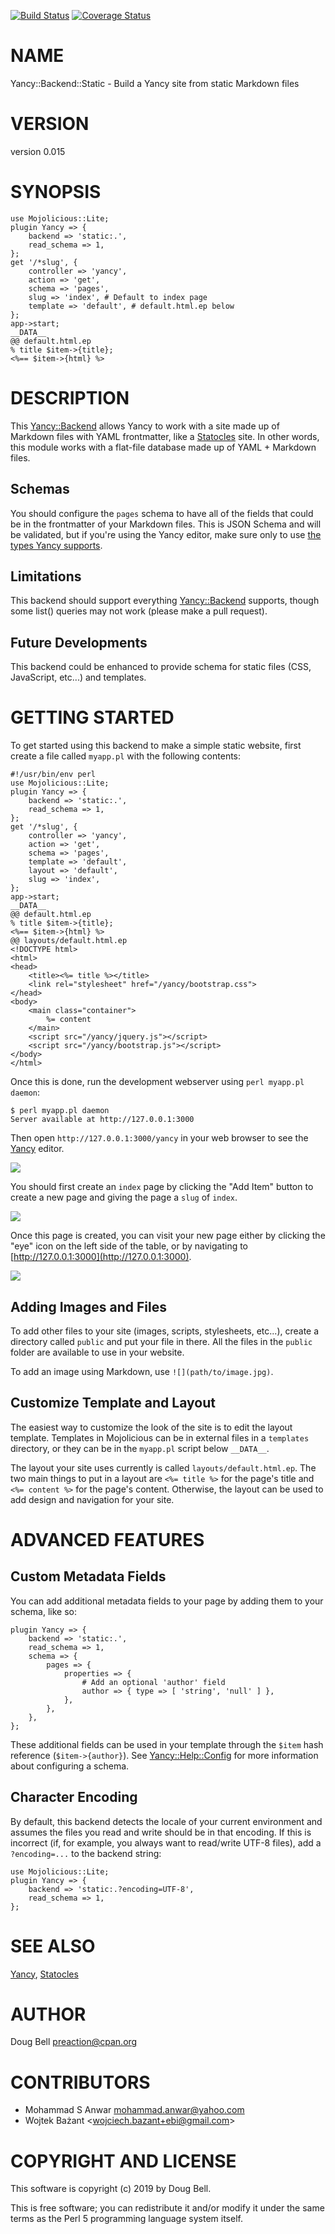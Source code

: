 [![Build Status](https://travis-ci.org/preaction/Yancy-Backend-Static.svg?branch=master)](https://travis-ci.org/preaction/Yancy-Backend-Static)
[![Coverage Status](https://coveralls.io/repos/preaction/Yancy-Backend-Static/badge.svg?branch=master)](https://coveralls.io/r/preaction/Yancy-Backend-Static?branch=master)

# NAME

Yancy::Backend::Static - Build a Yancy site from static Markdown files

# VERSION

version 0.015

# SYNOPSIS

    use Mojolicious::Lite;
    plugin Yancy => {
        backend => 'static:.',
        read_schema => 1,
    };
    get '/*slug', {
        controller => 'yancy',
        action => 'get',
        schema => 'pages',
        slug => 'index', # Default to index page
        template => 'default', # default.html.ep below
    };
    app->start;
    __DATA__
    @@ default.html.ep
    % title $item->{title};
    <%== $item->{html} %>

# DESCRIPTION

This [Yancy::Backend](https://metacpan.org/pod/Yancy::Backend) allows Yancy to work with a site made up of
Markdown files with YAML frontmatter, like a [Statocles](https://metacpan.org/pod/Statocles) site. In other
words, this module works with a flat-file database made up of YAML
\+ Markdown files.

## Schemas

You should configure the `pages` schema to have all of the fields
that could be in the frontmatter of your Markdown files. This is JSON Schema
and will be validated, but if you're using the Yancy editor, make sure only
to use [the types Yancy supports](https://metacpan.org/pod/Yancy::Help::Config#Types).

## Limitations

This backend should support everything [Yancy::Backend](https://metacpan.org/pod/Yancy::Backend) supports, though
some list() queries may not work (please make a pull request).

## Future Developments

This backend could be enhanced to provide schema for static files
(CSS, JavaScript, etc...) and templates.

# GETTING STARTED

To get started using this backend to make a simple static website, first
create a file called `myapp.pl` with the following contents:

    #!/usr/bin/env perl
    use Mojolicious::Lite;
    plugin Yancy => {
        backend => 'static:.',
        read_schema => 1,
    };
    get '/*slug', {
        controller => 'yancy',
        action => 'get',
        schema => 'pages',
        template => 'default',
        layout => 'default',
        slug => 'index',
    };
    app->start;
    __DATA__
    @@ default.html.ep
    % title $item->{title};
    <%== $item->{html} %>
    @@ layouts/default.html.ep
    <!DOCTYPE html>
    <html>
    <head>
        <title><%= title %></title>
        <link rel="stylesheet" href="/yancy/bootstrap.css">
    </head>
    <body>
        <main class="container">
            %= content
        </main>
        <script src="/yancy/jquery.js"></script>
        <script src="/yancy/bootstrap.js"></script>
    </body>
    </html>

Once this is done, run the development webserver using `perl myapp.pl
daemon`:

    $ perl myapp.pl daemon
    Server available at http://127.0.0.1:3000

Then open `http://127.0.0.1:3000/yancy` in your web browser to see the
[Yancy](https://metacpan.org/pod/Yancy) editor.

<div>
    <img style="max-width: 100%" src="https://raw.githubusercontent.com/preaction/Yancy-Backend-Static/master/eg/public/editor-1.png">
</div>

You should first create an `index` page by clicking the "Add Item"
button to create a new page and giving the page a `slug` of `index`.

<div>
    <img style="max-width: 100%" src="https://raw.githubusercontent.com/preaction/Yancy-Backend-Static/master/eg/public/editor-2.png">
</div>

Once this page is created, you can visit your new page either by
clicking the "eye" icon on the left side of the table, or by navigating
to [http://127.0.0.1:3000](http://127.0.0.1:3000).

<div>
    <img style="max-width: 100%" src="https://raw.githubusercontent.com/preaction/Yancy-Backend-Static/master/eg/public/editor-3.png">
</div>

## Adding Images and Files

To add other files to your site (images, scripts, stylesheets, etc...),
create a directory called `public` and put your file in there.  All the
files in the `public` folder are available to use in your website.

To add an image using Markdown, use `![](path/to/image.jpg)`.

## Customize Template and Layout

The easiest way to customize the look of the site is to edit the layout
template. Templates in Mojolicious can be in external files in
a `templates` directory, or they can be in the `myapp.pl` script below
`__DATA__`.

The layout your site uses currently is called
`layouts/default.html.ep`.  The two main things to put in a layout are
`<%= title %>` for the page's title and `<%= content %>` for
the page's content. Otherwise, the layout can be used to add design and
navigation for your site.

# ADVANCED FEATURES

## Custom Metadata Fields

You can add additional metadata fields to your page by adding them to
your schema, like so:

    plugin Yancy => {
        backend => 'static:.',
        read_schema => 1,
        schema => {
            pages => {
                properties => {
                    # Add an optional 'author' field
                    author => { type => [ 'string', 'null' ] },
                },
            },
        },
    };

These additional fields can be used in your template through the
`$item` hash reference (`$item->{author}`).  See
[Yancy::Help::Config](https://metacpan.org/pod/Yancy::Help::Config) for more information about configuring a schema.

## Character Encoding

By default, this backend detects the locale of your current environment
and assumes the files you read and write should be in that encoding. If
this is incorrect (if, for example, you always want to read/write UTF-8
files), add a `?encoding=...` to the backend string:

    use Mojolicious::Lite;
    plugin Yancy => {
        backend => 'static:.?encoding=UTF-8',
        read_schema => 1,
    };

# SEE ALSO

[Yancy](https://metacpan.org/pod/Yancy), [Statocles](https://metacpan.org/pod/Statocles)

# AUTHOR

Doug Bell <preaction@cpan.org>

# CONTRIBUTORS

- Mohammad S Anwar <mohammad.anwar@yahoo.com>
- Wojtek Bażant &lt;wojciech.bazant+ebi@gmail.com>

# COPYRIGHT AND LICENSE

This software is copyright (c) 2019 by Doug Bell.

This is free software; you can redistribute it and/or modify it under
the same terms as the Perl 5 programming language system itself.
